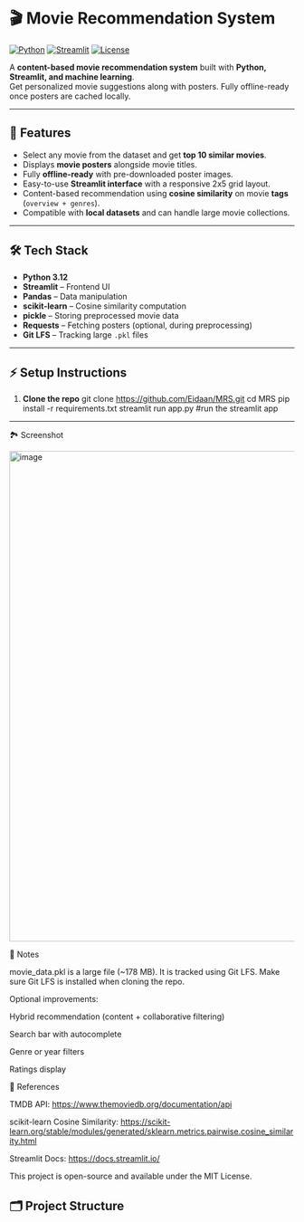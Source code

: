 # 🎬 Movie Recommendation System

[![Python](https://img.shields.io/badge/Python-3.12-blue)](https://www.python.org/)
[![Streamlit](https://img.shields.io/badge/Streamlit-1.30-orange)](https://streamlit.io/)
[![License](https://img.shields.io/badge/License-MIT-green)](LICENSE)

A **content-based movie recommendation system** built with **Python, Streamlit, and machine learning**.  
Get personalized movie suggestions along with posters. Fully offline-ready once posters are cached locally.

---

## 📌 Features

- Select any movie from the dataset and get **top 10 similar movies**.
- Displays **movie posters** alongside movie titles.
- Fully **offline-ready** with pre-downloaded poster images.
- Easy-to-use **Streamlit interface** with a responsive 2x5 grid layout.
- Content-based recommendation using **cosine similarity** on movie **tags** (`overview + genres`).
- Compatible with **local datasets** and can handle large movie collections.

---

## 🛠 Tech Stack

- **Python 3.12**
- **Streamlit** – Frontend UI
- **Pandas** – Data manipulation
- **scikit-learn** – Cosine similarity computation
- **pickle** – Storing preprocessed movie data
- **Requests** – Fetching posters (optional, during preprocessing)
- **Git LFS** – Tracking large `.pkl` files

---

## ⚡ Setup Instructions

1. **Clone the repo**
git clone https://github.com/Eidaan/MRS.git
cd MRS
pip install -r requirements.txt
streamlit run app.py #run the streamlit app

---

🏞 Screenshot

<img width="1912" height="867" alt="image" src="https://github.com/user-attachments/assets/c827bc7a-8c67-4e82-8d21-6ca56b96413e" />

📁 Notes

movie_data.pkl is a large file (~178 MB). It is tracked using Git LFS. Make sure Git LFS is installed when cloning the repo.

Optional improvements:

Hybrid recommendation (content + collaborative filtering)

Search bar with autocomplete

Genre or year filters

Ratings display

📜 References

TMDB API: https://www.themoviedb.org/documentation/api

scikit-learn Cosine Similarity: https://scikit-learn.org/stable/modules/generated/sklearn.metrics.pairwise.cosine_similarity.html

Streamlit Docs: https://docs.streamlit.io/

This project is open-source and available under the MIT License.

## 🗂 Project Structure

